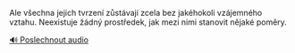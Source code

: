 
Ale všechna jejich tvrzení zůstávají zcela bez jakéhokoli vzájemného vztahu. Neexistuje žádný prostředek, jak mezi nimi stanovit nějaké poměry.

[🔊 Poslechnout audio](/data/7-paragraphs/audio/chapter_140/para_005-Ale-vechna-jejich-tvrzen-zstvaj-zcela-bez-jak.mp3)
